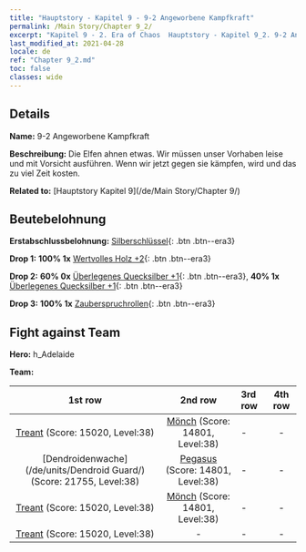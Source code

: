 ```yaml
---
title: "Hauptstory - Kapitel 9 - 9-2 Angeworbene Kampfkraft"
permalink: /Main Story/Chapter 9_2/
excerpt: "Kapitel 9 - 2. Era of Chaos  Hauptstory - Kapitel 9_2. 9-2 Angeworbene Kampfkraft"
last_modified_at: 2021-04-28
locale: de
ref: "Chapter 9_2.md"
toc: false
classes: wide
---
```


## Details

 **Name:** 9-2 Angeworbene Kampfkraft

 **Beschreibung:** Die Elfen ahnen etwas. Wir müssen unser Vorhaben leise und mit Vorsicht ausführen. Wenn wir jetzt gegen sie kämpfen, wird und das zu viel Zeit kosten.

 **Related to:** [Hauptstory Kapitel 9](/de/Main Story/Chapter 9/)

## Beutebelohnung

 **Erstabschlussbelohnung:** [Silberschlüssel](/ItemsDE/con_693/){: .btn .btn--era3}

 **Drop 1:** **100% 1x** [Wertvolles Holz +2](/ItemsDE/mat_27/){: .btn .btn--era3}

 **Drop 2:** **60% 0x** [Überlegenes Quecksilber +1](/ItemsDE/mat_21/){: .btn .btn--era3}, **40% 1x** [Überlegenes Quecksilber +1](/ItemsDE/mat_21/){: .btn .btn--era3}

 **Drop 3:** **100% 1x** [Zauberspruchrollen](/ItemsDE/con_694/){: .btn .btn--era3}


## Fight against Team
 **Hero:** h_Adelaide

 **Team:**


  | 1st row | 2nd row | 3rd row | 4th row |
  |:----:|:----:|:----|:----:|
  | [Treant](/de/units/Treant/) (Score: 15020, Level:38)  | [Mönch](/de/units/Monk/) (Score: 14801, Level:38)  | - | - |
  | [Dendroidenwache](/de/units/Dendroid Guard/) (Score: 21755, Level:38)  | [Pegasus](/de/units/Pegasus/) (Score: 14801, Level:38)  | - | - |
  | [Treant](/de/units/Treant/) (Score: 15020, Level:38)  | [Mönch](/de/units/Monk/) (Score: 14801, Level:38)  | - | - |
  | [Treant](/de/units/Treant/) (Score: 15020, Level:38)  | - | - | - |


